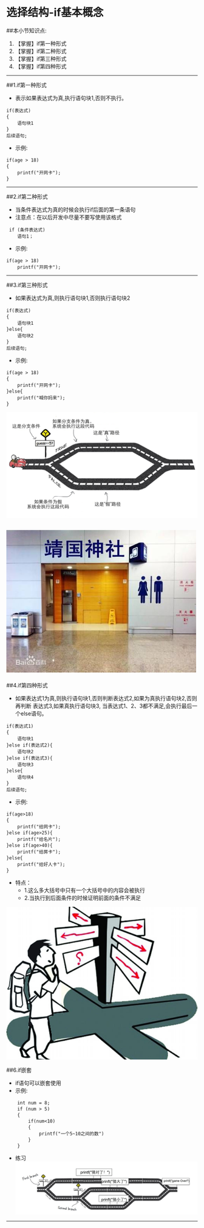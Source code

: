 # 选择结构-if基本概念
##本小节知识点:
1. 【掌握】if第一种形式
2. 【掌握】if第二种形式
3. 【掌握】if第三种形式
4. 【掌握】if第四种形式

---

##1.if第一种形式
- 表示如果表达式为真,执行语句块1,否则不执行。
```
if(表达式)
{
    语句块1
}
后续语句;
```
- 示例:
```
if(age > 18)
{
    printf("开网卡");
}
```
---

##2.if第二种形式
- 当条件表达式为真的时候会执行if后面的第一条语句
- 注意点：在以后开发中尽量不要写使用该格式
```
 if (条件表达式)
    语句1；
```
- 示例:
```
if(age > 18)
    printf("开网卡");
```
---

##3.if第三种形式
- 如果表达式为真,则执行语句块1,否则执行语句块2
```
if(表达式)
{
    语句块1
}else{
    语句块2
}
后续语句;
```
- 示例:
```
if(age > 18)
{
    printf("开网卡");
}else{
    printf("喊你妈来");
}
```
![](../images/955.png)

![](../images/0ff41bd5ad6eddc48f6d799338dbb6fd536633d4.jpg)
---

##4.if第四种形式
- 如果表达式1为真,则执行语句块1,否则判断表达式2,如果为真执行语句块2,否则再判断 表达式3,如果真执行语句块3, 当表达式1、2、3都不满足,会执行最后一个else语句。
```
if(表达式1)
{
    语句块1
}else if(表达式2){
    语句块2
}else if(表达式3){
    语句块3
}else{
    语句块4
}
后续语句;
```
- 示例:
```
if(age>18)
{
    printf("给网卡");
}else if(age>25){
    printf("给名片");
}else if(age>40){
    printf("给房卡");
}else{
    printf("给好人卡");
}
```
-  特点：
    + 1.这么多大括号中只有一个大括号中的内容会被执行
    + 2.当执行到后面条件的时候证明前面的条件不满足

![](../images/11-130R20RH2607.jpg)



##6.if嵌套
- if语句可以嵌套使用
- 示例:
```
    int num = 8;
    if (num > 5)
    {
        if(num<10)
        {
            printf("一个5~10之间的数")
        }
    }
```

- 练习
![](../images/966.png)
---
